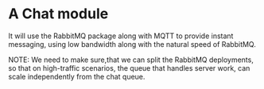 # A Chat module
It will use the RabbitMQ package along with MQTT to provide instant messaging,
using low bandwidth along with the natural speed of RabbitMQ.

NOTE: We need to make sure,that we can split the RabbitMQ deployments,
so that on high-traffic scenarios, the queue that handles server work, can scale
independently from the chat queue. 
